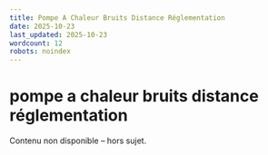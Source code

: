 ```yaml
---
title: Pompe A Chaleur Bruits Distance Réglementation
date: 2025-10-23
last_updated: 2025-10-23
wordcount: 12
robots: noindex
---
```


# pompe a chaleur bruits distance réglementation

Contenu non disponible – hors sujet.